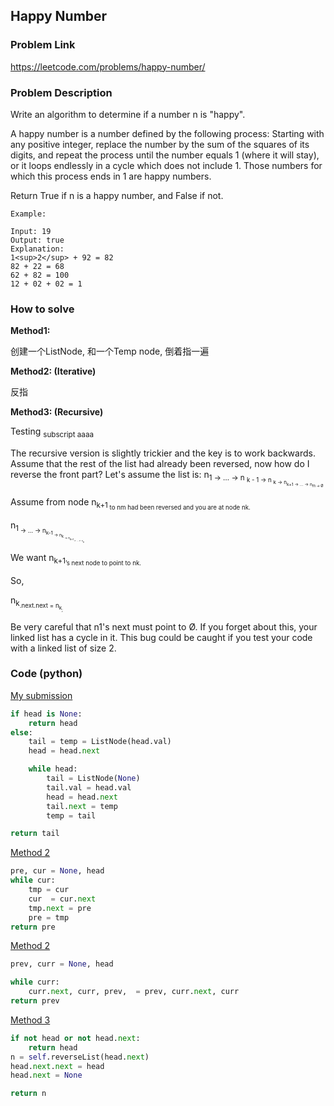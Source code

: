 ## Happy Number

### Problem Link
https://leetcode.com/problems/happy-number/

### Problem Description 

Write an algorithm to determine if a number n is "happy".

A happy number is a number defined by the following process: Starting with any positive integer, replace the number by the sum of the squares of its digits, and repeat the process until the number equals 1 (where it will stay), or it loops endlessly in a cycle which does not include 1. Those numbers for which this process ends in 1 are happy numbers.

Return True if n is a happy number, and False if not.

```
Example:

Input: 19
Output: true
Explanation: 
1<sup>2</sup> + 92 = 82
82 + 22 = 68
62 + 82 = 100
12 + 02 + 02 = 1
```

### How to solve 

**Method1:** 

创建一个ListNode, 和一个Temp node, 倒着指一遍


**Method2: (Iterative)** 

反指

**Method3: (Recursive)** 

Testing <sub>subscript aaaa

The recursive version is slightly trickier and the key is to work backwards. Assume that the rest of the list had already been reversed, now how do I reverse the front part? Let's assume the list is: n<sub>1 → … → n <sub>k - 1 → n <sub>k → n<sub>k+1 → … → n<sub>m → Ø

Assume from node n<sub>k+1<sub> to nm had been reversed and you are at node nk.

n<sub>1<sub> → … → n<sub>k-1<sub> → n<sub>k<sub> → n<sub>k+1<sub> ← … ← n<sub>m<sub>

We want n<sub>k+1<sub>’s next node to point to nk.

So,

n<sub>k<sub>.next.next = n<sub>k<sub>;

Be very careful that n1's next must point to Ø. If you forget about this, your linked list has a cycle in it. This bug could be caught if you test your code with a linked list of size 2.



### Code (python)

[My submission](https://github.com/yanray/leetcode/blob/master/problems/0206_Reverse_Linked_List/0206_Reverse_Linked_List1.py)

```python
if head is None:
    return head
else: 
    tail = temp = ListNode(head.val)
    head = head.next

    while head:
        tail = ListNode(None)
        tail.val = head.val
        head = head.next
        tail.next = temp
        temp = tail

return tail
```


[Method 2](https://github.com/yanray/leetcode/blob/master/problems/0206_Reverse_Linked_List/0206_Reverse_Linked_List2.py)

```python
pre, cur = None, head
while cur: 
    tmp = cur
    cur  = cur.next
    tmp.next = pre
    pre = tmp
return pre
```


[Method 2](https://github.com/yanray/leetcode/blob/master/problems/0206_Reverse_Linked_List/0206_Reverse_Linked_List3.py)

```python
prev, curr = None, head

while curr:
    curr.next, curr, prev,  = prev, curr.next, curr
return prev
```


[Method 3](https://github.com/yanray/leetcode/blob/master/problems/0206_Reverse_Linked_List/0206_Reverse_Linked_List4.py)

```python
if not head or not head.next:
    return head
n = self.reverseList(head.next)
head.next.next = head
head.next = None

return n
```